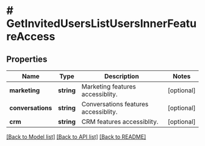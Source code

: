 # # GetInvitedUsersListUsersInnerFeatureAccess

## Properties

Name | Type | Description | Notes
------------ | ------------- | ------------- | -------------
**marketing** | **string** | Marketing features accessiblity. | [optional]
**conversations** | **string** | Conversations features accessiblity. | [optional]
**crm** | **string** | CRM features accessiblity. | [optional]

[[Back to Model list]](../../README.md#models) [[Back to API list]](../../README.md#endpoints) [[Back to README]](../../README.md)

